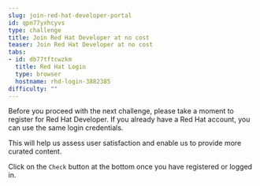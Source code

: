 ```yaml
---
slug: join-red-hat-developer-portal
id: qpn77yxhcyvs
type: challenge
title: Join Red Hat Developer at no cost
teaser: Join Red Hat Developer at no cost
tabs:
- id: db77tftcwzkm
  title: Red Hat Login
  type: browser
  hostname: rhd-login-3882385
difficulty: ""
---
```

Before you proceed with the next challenge, please take a moment to register for Red Hat Developer. If you already have a Red Hat account, you can use the same login credentials.

This will help us assess user satisfaction and enable us to provide more curated content.

Click on the `Check` button at the bottom once you have registered or logged in.
